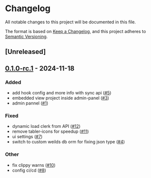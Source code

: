 # Changelog

All notable changes to this project will be documented in this file.

The format is based on [Keep a Changelog](https://keepachangelog.com/en/1.0.0/),
and this project adheres to [Semantic Versioning](https://semver.org/spec/v2.0.0.html).

## [Unreleased]

## [0.1.0-rc.1](https://github.com/caohv/atm0s-media-cloud-services/releases/tag/atm0s-cloud-admin-panel-v0.1.0-rc.1) - 2024-11-18

### Added

- add hook config and more info with sync api ([#5](https://github.com/caohv/atm0s-media-cloud-services/pull/5))
- embedded view project inside admin-panel ([#3](https://github.com/caohv/atm0s-media-cloud-services/pull/3))
- admin pannel ([#1](https://github.com/caohv/atm0s-media-cloud-services/pull/1))

### Fixed

- dynamic load clerk from API ([#12](https://github.com/caohv/atm0s-media-cloud-services/pull/12))
- remove tabler-icons for speedup ([#11](https://github.com/caohv/atm0s-media-cloud-services/pull/11))
- ui settings ([#7](https://github.com/caohv/atm0s-media-cloud-services/pull/7))
- switch to custom weilds db orm for fixing json type ([#4](https://github.com/caohv/atm0s-media-cloud-services/pull/4))

### Other

- fix clippy warns ([#10](https://github.com/caohv/atm0s-media-cloud-services/pull/10))
- config ci/cd ([#8](https://github.com/caohv/atm0s-media-cloud-services/pull/8))

